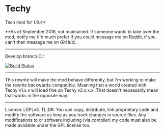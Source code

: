 # Techy
Tech mod for 1.9.4+

**As of September 2016, not maintained. If someone wants to take over the mod, notify me (I'd much prefer if you could message me on [Reddit](https://reddit.com/u/Tbsc_), if you can't then message me on GitHub).

-----

Develop branch CI: 

[![Build Status](https://travis-ci.org/Tbsc/Techy.svg?branch=develop)](https://travis-ci.org/Tbsc/Techy)

-----

This rewrite will make the mod behave differently, but I'm working to make the rewrite backwards-compatible. Meaning that a world created with Techy v1.x.x will load fine on Techy v2.x.x.x. That doesn't necessarily mean that works in the opposite way.

-----

License: LGPLv3. TL;DR: You can copy, distribute, link proprietary code and modify the software as long as you track changes in source files. Any modifications to or software including (via compiler) my code must also be made available under the GPL license too.

